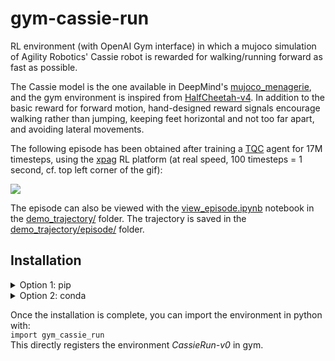 # gym-cassie-run
RL environment (with OpenAI Gym interface) in which a mujoco simulation of Agility Robotics' Cassie robot is rewarded for walking/running forward as fast as possible.

The Cassie model is the one available in DeepMind's [mujoco_menagerie](https://github.com/deepmind/mujoco_menagerie), and the gym environment is inspired from 
[HalfCheetah-v4](https://github.com/openai/gym/blob/master/gym/envs/mujoco/half_cheetah_v4.py). In addition to the basic reward for forward motion, hand-designed reward signals 
encourage walking rather than jumping, keeping feet horizontal and not too far apart, and avoiding lateral movements.

The following episode has been obtained after training a [TQC](https://arxiv.org/abs/2005.04269) agent for 17M timesteps, using the [xpag](https://github.com/perrin-isir/xpag) RL platform (at real speed, 100 timesteps = 1 second, cf. top left corner of the gif):

![](episode.gif)

The episode can also be viewed with the [view_episode.ipynb](https://github.com/perrin-isir/gym-cassie-run/blob/main/demo_trajectory/view_episode.ipynb) notebook in the [demo_trajectory/](https://github.com/perrin-isir/gym-cassie-run/blob/main/demo_trajectory/) folder. The trajectory is saved in the [demo_trajectory/episode/](https://github.com/perrin-isir/gym-cassie-run/blob/main/demo_trajectory/episode/) folder.

## Installation

<details><summary>Option 1: pip</summary>
<p>

    pip install git+https://github.com/perrin-isir/gym-cassie-run

</p>
</details>

<details><summary>Option 2: conda</summary>
<p>

    git clone https://github.com/perrin-isir/gym-cassie-run.git
    cd gym-cassie-run

Choose a conda environmnent name, for instance `cassierunenv`.  
The following command creates the `cassierunenv` environment with the requirements listed in [environment.yaml](environment.yaml):

    conda env create --name cassierunenv --file environment.yaml

If you prefer to update an existing environment (`existing_env`):

    conda env update --name existing_env --file environment.yml

To activate the `cassierunenv` environment:

    conda activate cassierunenv

Finally, to install the *gym-cassie-run* library in the activated virtual environment:

    pip install -e .

</p>
</details>

Once the installation is complete, you can import the environment in python with:  
```import gym_cassie_run```  
This directly registers the environment *CassieRun-v0* in gym.
